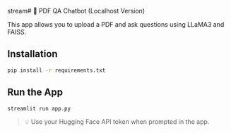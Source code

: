 stream# 📄 PDF QA Chatbot (Localhost Version)

This app allows you to upload a PDF and ask questions using LLaMA3 and FAISS.

## Installation

```bash
pip install -r requirements.txt
```

## Run the App

```bash
streamlit run app.py
```

> 💡 Use your Hugging Face API token when prompted in the app.

